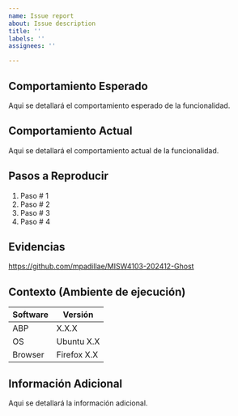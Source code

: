 ```yaml
---
name: Issue report
about: Issue description
title: ''
labels: ''
assignees: ''

---
```


## Comportamiento Esperado
Aqui se detallará el comportamiento esperado de la funcionalidad.

## Comportamiento Actual
Aqui se detallará el comportamiento actual de la funcionalidad.

## Pasos a Reproducir
1. Paso # 1
2. Paso # 2
3. Paso # 3
4. Paso # 4

## Evidencias
https://github.com/mpadillae/MISW4103-202412-Ghost

## Contexto (Ambiente de ejecución)
| Software | Versión | 
|----------|----------|
| ABP  | X.X.X  |
| OS    | Ubuntu X.X |
| Browser    | Firefox X.X  |

## Información Adicional
Aqui se detallará la información adicional.
